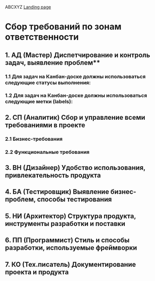 ABCXYZ
[Landing page](http://htmlpreview.github.io/?https://github.com/PQlavka/stankin-SCRYAM/blob/main/index_demo.html)

# Сбор требований по зонам ответственности

## 1. АД (Мастер) Диспетчирование и контроль задач, выявление проблем**

### 1.1 Для задач на Канбан-доске должны использоваться следующие статусы выполнения:                 

### 1.2 Для задач на Канбан-доске должны использоваться следующие метки (labels):                        

## 2. СП (Аналитик) Сбор и управление всеми требованиями в проекте

### 2.1 Бизнес-требования

### 2.2 Функциональные требования

## 3. ВН (Дизайнер) Удобство использования, привлекательность продукта

## 4. БА (Тестировщик) Выявление бизнес-проблем, способы тестирования

## 5. НИ (Архитектор) Структура продукта, инструменты разработки и поставки

## 6. ПП (Программист) Стиль и способы разработки, используемые фреймворки

## 7. КО (Тех.писатель) Документирование проекта и продукта
